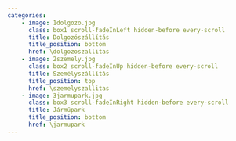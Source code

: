 ```yaml
---
categories:
    - image: 1dolgozo.jpg
      class: box1 scroll-fadeInLeft hidden-before every-scroll
      title: Dolgozószállítás
      title_position: bottom
      href: \dolgozoszallitas
    - image: 2szemely.jpg
      class: box2 scroll-fadeInUp hidden-before every-scroll
      title: Személyszállítás
      title_position: top
      href: \szemelyszallitas
    - image: 3jarmupark.jpg
      class: box3 scroll-fadeInRight hidden-before every-scroll
      title: Járműpark
      title_position: bottom
      href: \jarmupark      
---
```

<br/>
